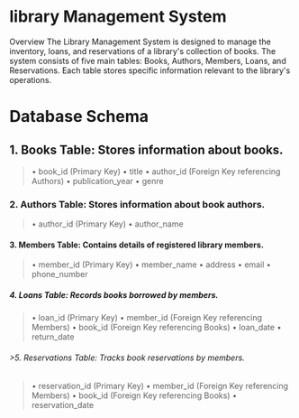 # library Management System
Overview
The Library Management System is designed to manage the inventory, loans, and reservations of a library's collection of books. The system consists of five main tables: Books, Authors, Members, Loans, and Reservations. Each table stores specific information relevant to the library's operations.
# Database Schema
## 1. Books Table: Stores information about books.
> •	book_id (Primary Key)
> •	title
> •	author_id (Foreign Key referencing Authors)
> • publication_year
> •	genre
### 2. Authors Table: Stores information about book authors. 
>•	author_id (Primary Key)
>•	author_name
#### 3. Members Table: Contains details of registered library members.
>•	member_id (Primary Key)
>•	member_name
>•	address
>•	email
>•	phone_number
##### 4. Loans Table: Records books borrowed by members.
>•	loan_id (Primary Key)
>•	member_id (Foreign Key referencing Members)
>•	book_id (Foreign Key referencing Books)
>•	loan_date
>•	return_date
###### >5. Reservations Table: Tracks book reservations by members.
>•	reservation_id (Primary Key)
>•	member_id (Foreign Key referencing Members)
>•	book_id (Foreign Key referencing Books)
>•	reservation_date


